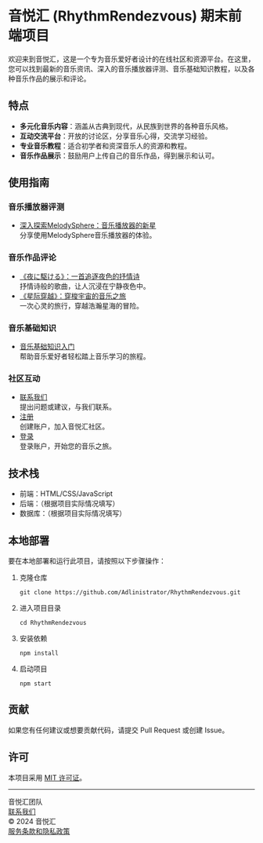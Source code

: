 # 音悦汇 (RhythmRendezvous) 期末前端项目
欢迎来到音悦汇，这是一个专为音乐爱好者设计的在线社区和资源平台。在这里，您可以找到最新的音乐资讯、深入的音乐播放器评测、音乐基础知识教程，以及各种音乐作品的展示和评论。

## 特点

- **多元化音乐内容**：涵盖从古典到现代，从民族到世界的各种音乐风格。
- **互动交流平台**：开放的讨论区，分享音乐心得，交流学习经验。
- **专业音乐教程**：适合初学者和资深音乐人的资源和教程。
- **音乐作品展示**：鼓励用户上传自己的音乐作品，得到展示和认可。

## 使用指南

### 音乐播放器评测

- [深入探索MelodySphere：音乐播放器的新星](#)  
  分享使用MelodySphere音乐播放器的体验。

### 音乐作品评论

- [《夜に駆ける》：一首追逐夜色的抒情诗](#)  
  抒情诗般的歌曲，让人沉浸在宁静夜色中。
- [《星际穿越》：穿梭宇宙的音乐之旅](#)  
  一次心灵的旅行，穿越浩瀚星海的冒险。

### 音乐基础知识

- [音乐基础知识入门](#)  
  帮助音乐爱好者轻松踏上音乐学习的旅程。

### 社区互动

- [联系我们](#)  
  提出问题或建议，与我们联系。
- [注册](#)  
  创建账户，加入音悦汇社区。
- [登录](#)  
  登录账户，开始您的音乐之旅。

## 技术栈

- 前端：HTML/CSS/JavaScript
- 后端：（根据项目实际情况填写）
- 数据库：（根据项目实际情况填写）

## 本地部署

要在本地部署和运行此项目，请按照以下步骤操作：

1. 克隆仓库
   ```
   git clone https://github.com/Adlinistrator/RhythmRendezvous.git
   ```
2. 进入项目目录
   ```
   cd RhythmRendezvous
   ```
3. 安装依赖
   ```
   npm install
   ```
4. 启动项目
   ```
   npm start
   ```

## 贡献

如果您有任何建议或想要贡献代码，请提交 Pull Request 或创建 Issue。

## 许可

本项目采用 [MIT 许可证](LICENSE)。

---

音悦汇团队  
[联系我们](mailto:adlinzhang@gmail.com)  
© 2024 音悦汇  
[服务条款和隐私政策](#)
